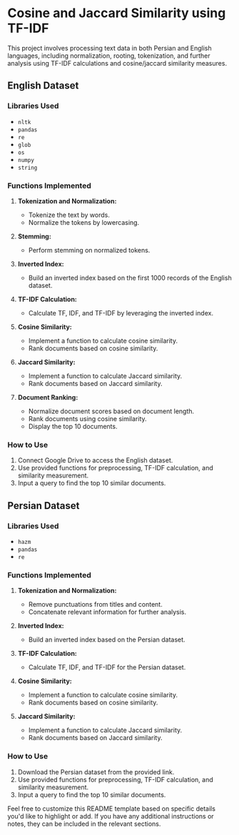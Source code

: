# Cosine and Jaccard Similarity using TF-IDF

This project involves processing text data in both Persian and English languages, including normalization, rooting, tokenization, and further analysis using TF-IDF calculations and cosine/jaccard similarity measures.

## English Dataset

### Libraries Used
- `nltk`
- `pandas`
- `re`
- `glob`
- `os`
- `numpy`
- `string`

### Functions Implemented
1. **Tokenization and Normalization:**
   - Tokenize the text by words.
   - Normalize the tokens by lowercasing.

2. **Stemming:**
   - Perform stemming on normalized tokens.

3. **Inverted Index:**
   - Build an inverted index based on the first 1000 records of the English dataset.

4. **TF-IDF Calculation:**
   - Calculate TF, IDF, and TF-IDF by leveraging the inverted index.

5. **Cosine Similarity:**
   - Implement a function to calculate cosine similarity.
   - Rank documents based on cosine similarity.

6. **Jaccard Similarity:**
   - Implement a function to calculate Jaccard similarity.
   - Rank documents based on Jaccard similarity.

7. **Document Ranking:**
   - Normalize document scores based on document length.
   - Rank documents using cosine similarity.
   - Display the top 10 documents.

### How to Use
1. Connect Google Drive to access the English dataset.
2. Use provided functions for preprocessing, TF-IDF calculation, and similarity measurement.
3. Input a query to find the top 10 similar documents.

## Persian Dataset

### Libraries Used
- `hazm`
- `pandas`
- `re`

### Functions Implemented
1. **Tokenization and Normalization:**
   - Remove punctuations from titles and content.
   - Concatenate relevant information for further analysis.

2. **Inverted Index:**
   - Build an inverted index based on the Persian dataset.

3. **TF-IDF Calculation:**
   - Calculate TF, IDF, and TF-IDF for the Persian dataset.

4. **Cosine Similarity:**
   - Implement a function to calculate cosine similarity.
   - Rank documents based on cosine similarity.

5. **Jaccard Similarity:**
   - Implement a function to calculate Jaccard similarity.
   - Rank documents based on Jaccard similarity.

### How to Use
1. Download the Persian dataset from the provided link.
2. Use provided functions for preprocessing, TF-IDF calculation, and similarity measurement.
3. Input a query to find the top 10 similar documents.

Feel free to customize this README template based on specific details you'd like to highlight or add. If you have any additional instructions or notes, they can be included in the relevant sections.
